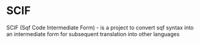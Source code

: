 # SCIF
SCIF (Sqf Code Intermediate Form) - is a project to convert sqf syntax into an intermediate form for subsequent translation into other languages
